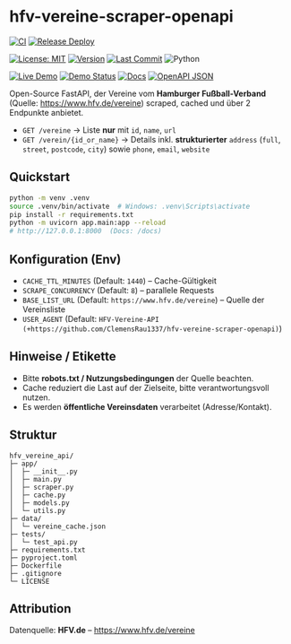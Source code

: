 # hfv-vereine-scraper-openapi

[![CI](https://img.shields.io/github/actions/workflow/status/ClemensRau1337/hfv-vereine-scraper-openapi/ci.yml?label=CI)](../../actions/workflows/ci.yml)
[![Release Deploy](https://img.shields.io/github/actions/workflow/status/ClemensRau1337/hfv-vereine-scraper-openapi/release-deploy.yml?label=release%20deploy)](../../actions/workflows/release-deploy.yml)

[![License: MIT](https://img.shields.io/badge/License-MIT-green.svg)](LICENSE)
[![Version](https://img.shields.io/github/v/release/ClemensRau1337/hfv-vereine-scraper-openapi?sort=semver)](https://github.com/ClemensRau1337/hfv-vereine-scraper-openapi/releases)
[![Last Commit](https://img.shields.io/github/last-commit/ClemensRau1337/hfv-vereine-scraper-openapi)](https://github.com/ClemensRau1337/hfv-vereine-scraper-openapi/commits)
![Python](https://img.shields.io/badge/python-3.11%2B-blue)

[![Live Demo](https://img.shields.io/badge/demo-live-brightgreen?logo=fastapi)](https://hfv-vereine-scraper-openapi.prod.wyndiq.de)
[![Demo Status](https://img.shields.io/website?url=https%3A%2F%2Fhfv-vereine-scraper-openapi.prod.wyndiq.de&label=demo&up_message=online&down_message=offline)](https://hfv-vereine-scraper-openapi.prod.wyndiq.de)
[![Docs](https://img.shields.io/badge/OpenAPI-Docs-blue)](https://hfv-vereine-scraper-openapi.prod.wyndiq.de/docs)
[![OpenAPI JSON](https://img.shields.io/badge/OpenAPI-JSON-informational)](https://hfv-vereine-scraper-openapi.prod.wyndiq.de/openapi.json)

Open-Source FastAPI, der Vereine vom **Hamburger Fußball-Verband** (Quelle: <https://www.hfv.de/vereine>) scraped, cached und über 2 Endpunkte anbietet.

- `GET /vereine` → Liste **nur** mit `id`, `name`, `url`
- `GET /verein/{id_or_name}` → Details inkl. **strukturierter** `address` (`full`, `street`, `postcode`, `city`) sowie `phone`, `email`, `website`

## Quickstart

```bash
python -m venv .venv
source .venv/bin/activate  # Windows: .venv\Scripts\activate
pip install -r requirements.txt
python -m uvicorn app.main:app --reload
# http://127.0.0.1:8000  (Docs: /docs)
```

## Konfiguration (Env)

- `CACHE_TTL_MINUTES` (Default: `1440`) – Cache-Gültigkeit
- `SCRAPE_CONCURRENCY` (Default: `8`) – parallele Requests
- `BASE_LIST_URL` (Default: `https://www.hfv.de/vereine`) – Quelle der Vereinsliste
- `USER_AGENT` (Default: `HFV-Vereine-API (+https://github.com/ClemensRau1337/hfv-vereine-scraper-openapi)`)

## Hinweise / Etikette

- Bitte **robots.txt / Nutzungsbedingungen** der Quelle beachten.
- Cache reduziert die Last auf der Zielseite, bitte verantwortungsvoll nutzen.
- Es werden **öffentliche Vereinsdaten** verarbeitet (Adresse/Kontakt).

## Struktur

```
hfv_vereine_api/
├─ app/
│  ├─ __init__.py
│  ├─ main.py
│  ├─ scraper.py
│  ├─ cache.py
│  ├─ models.py
│  └─ utils.py
├─ data/
│  └─ vereine_cache.json
├─ tests/
│  └─ test_api.py
├─ requirements.txt
├─ pyproject.toml
├─ Dockerfile
├─ .gitignore
└─ LICENSE
```

## Attribution

Datenquelle: **HFV.de** – <https://www.hfv.de/vereine>
